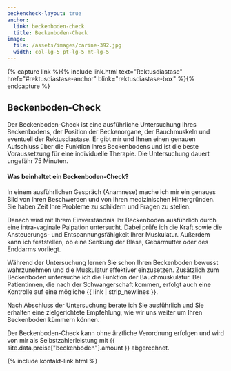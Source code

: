 ```yaml
---
beckencheck-layout: true
anchor:
  link: beckenboden-check
  title: Beckenboden-Check
image: 
  file: /assets/images/carine-392.jpg
  width: col-lg-5 pt-lg-5 mt-lg-5
---
```


<!-- TODO fix on mobile -->

{% capture link %}{% include link.html text="Rektusdiastase" href="#rektusdiastase-anchor" blink="rektusdiastase-box" %}{% endcapture %}

## Beckenboden-Check

Der Beckenboden-Check ist eine ausführliche Untersuchung Ihres Beckenbodens, der Position der Beckenorgane, der Bauchmuskeln und eventuell der Rektusdiastase.
Er gibt mir und Ihnen einen genauen Aufschluss über die Funktion Ihres Beckenbodens und ist die beste Voraussetzung für eine individuelle Therapie.
Die Untersuchung dauert ungefähr 75 Minuten.

#### Was beinhaltet ein Beckenboden-Check?

In einem ausführlichen Gespräch (Anamnese) mache ich mir ein genaues Bild von Ihren Beschwerden und von Ihren medizinischen Hintergründen.
Sie haben Zeit Ihre Probleme zu schildern und Fragen zu stellen.

Danach wird mit Ihrem Einverständnis Ihr Beckenboden ausführlich durch eine intra-vaginale Palpation untersucht.
Dabei prüfe ich die Kraft sowie die Ansteuerungs- und Entspannungsfähigkeit Ihrer Muskulatur.
Außerdem kann ich feststellen, ob eine Senkung der Blase, Gebärmutter oder des Enddarms vorliegt.

Während der Untersuchung lernen Sie schon Ihren Beckenboden bewusst wahrzunehmen und die Muskulatur effektiver einzusetzen.
Zusätzlich zum Beckenboden untersuche ich die Funktion der Bauchmuskulatur. 
Bei Patientinnen, die nach der Schwangerschaft kommen, erfolgt auch eine Kontrolle auf eine mögliche {{ link | strip_newlines }}.

Nach Abschluss der Untersuchung berate ich Sie ausführlich und Sie erhalten eine zielgerichtete Empfehlung, wie wir uns weiter um Ihren Beckenboden kümmern können.

Der Beckenboden-Check kann ohne ärztliche Verordnung erfolgen und wird von mir als Selbstzahlerleistung mit {{ site.data.preise["beckenboden"].amount }} abgerechnet.

<div class="pb-5">{% include kontakt-link.html %}</div>
